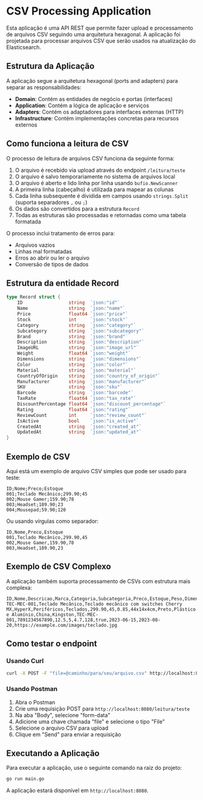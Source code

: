 # CSV Processing Application

Esta aplicação é uma API REST que permite fazer upload e processamento de arquivos CSV seguindo uma arquitetura hexagonal. A aplicação foi projetada para processar arquivos CSV que serão usados na atualização do Elasticsearch.

## Estrutura da Aplicação

A aplicação segue a arquitetura hexagonal (ports and adapters) para separar as responsabilidades:

- **Domain**: Contém as entidades de negócio e portas (interfaces)
- **Application**: Contém a lógica de aplicação e serviços
- **Adapters**: Contém os adaptadores para interfaces externas (HTTP)
- **Infrastructure**: Contém implementações concretas para recursos externos

## Como funciona a leitura de CSV

O processo de leitura de arquivos CSV funciona da seguinte forma:

1. O arquivo é recebido via upload através do endpoint `/leitura/teste`
2. O arquivo é salvo temporariamente no sistema de arquivos local
3. O arquivo é aberto e lido linha por linha usando `bufio.NewScanner`
4. A primeira linha (cabeçalho) é utilizada para mapear as colunas
5. Cada linha subsequente é dividida em campos usando `strings.Split` (suporta separadores `,` ou `;`)
6. Os dados são convertidos para a estrutura `Record`
7. Todas as estruturas são processadas e retornadas como uma tabela formatada

O processo inclui tratamento de erros para:
- Arquivos vazios
- Linhas mal formatadas
- Erros ao abrir ou ler o arquivo
- Conversão de tipos de dados

## Estrutura da entidade Record

```go
type Record struct {
	ID                 string  `json:"id"`
	Name               string  `json:"name"`
	Price              float64 `json:"price"`
	Stock              int     `json:"stock"`
	Category           string  `json:"category"`
	Subcategory        string  `json:"subcategory"`
	Brand              string  `json:"brand"`
	Description        string  `json:"description"`
	ImageURL           string  `json:"image_url"`
	Weight             float64 `json:"weight"`
	Dimensions         string  `json:"dimensions"`
	Color              string  `json:"color"`
	Material           string  `json:"material"`
	CountryOfOrigin    string  `json:"country_of_origin"`
	Manufacturer       string  `json:"manufacturer"`
	SKU                string  `json:"sku"`
	Barcode            string  `json:"barcode"`
	TaxRate            float64 `json:"tax_rate"`
	DiscountPercentage float64 `json:"discount_percentage"`
	Rating             float64 `json:"rating"`
	ReviewCount        int     `json:"review_count"`
	IsActive           bool    `json:"is_active"`
	CreatedAt          string  `json:"created_at"`
	UpdatedAt          string  `json:"updated_at"`
}
```

## Exemplo de CSV

Aqui está um exemplo de arquivo CSV simples que pode ser usado para teste:

```
ID;Nome;Preco;Estoque
001;Teclado Mecânico;299.90;45
002;Mouse Gamer;159.90;78
003;Headset;189.90;23
004;Mousepad;59.90;120
```

Ou usando vírgulas como separador:

```
ID,Nome,Preco,Estoque
001,Teclado Mecânico,299.90,45
002,Mouse Gamer,159.90,78
003,Headset,189.90,23
```

## Exemplo de CSV Complexo

A aplicação também suporta processamento de CSVs com estrutura mais complexa:

```
ID,Nome,Descricao,Marca,Categoria,Subcategoria,Preco,Estoque,Peso,Dimensoes,Cor,Material,PaisOrigem,Fabricante,SKU,CodigoBarras,TaxaImposto,PercentualDesconto,Avaliacao,NumeroAvaliacoes,Ativo,DataCriacao,DataAtualizacao,ImagemURL
TEC-MEC-001,Teclado Mecânico,Teclado mecânico com switches Cherry MX,HyperX,Periféricos,Teclados,299.90,45,0.85,44x14x4cm,Preto,Plástico e Alumínio,China,Kingston,TEC-MEC-001,7891234567890,12.5,5,4.7,128,true,2023-06-15,2023-08-20,https://example.com/images/teclado.jpg
```

## Como testar o endpoint

### Usando Curl

```bash
curl -X POST -F "file=@caminho/para/seu/arquivo.csv" http://localhost:8080/leitura/teste
```

### Usando Postman

1. Abra o Postman
2. Crie uma requisição POST para `http://localhost:8080/leitura/teste`
3. Na aba "Body", selecione "form-data"
4. Adicione uma chave chamada "file" e selecione o tipo "File"
5. Selecione o arquivo CSV para upload
6. Clique em "Send" para enviar a requisição

## Executando a Aplicação

Para executar a aplicação, use o seguinte comando na raiz do projeto:

```bash
go run main.go
```

A aplicação estará disponível em `http://localhost:8080`.

